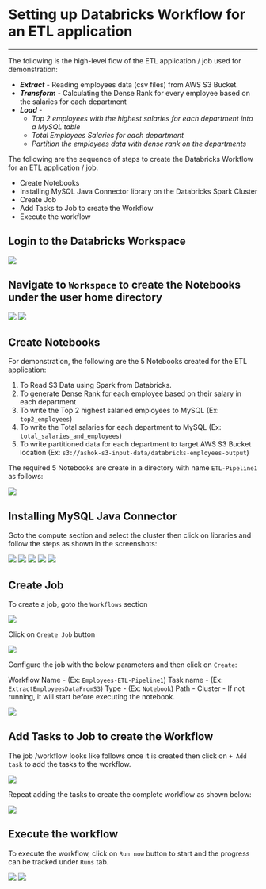 # Setting up Databricks Workflow for an ETL application

---

The following is the high-level flow of the ETL application / job used for demonstration:

* ***Extract*** - Reading employees data (csv files) from AWS S3 Bucket.
* ***Transform*** - Calculating the Dense Rank for every employee based on the salaries for each department
* ***Load*** - 
  * *Top 2 employees with the highest salaries for each department into a MySQL table*
  * *Total Employees Salaries for each department*
  * *Partition the employees data with dense rank on the departments*

The following are the sequence of steps to create the Databricks Workflow for an ETL application / job.

* Create Notebooks
* Installing MySQL Java Connector library on the Databricks Spark Cluster
* Create Job
* Add Tasks to Job to create the Workflow
* Execute the workflow

## Login to the Databricks Workspace

<img src="../Screenshots/Databricks/Workflow/1DatabricksWorkspaceLogin.png">

## Navigate to `Workspace` to create the Notebooks under the user home directory

<img src="../Screenshots/Databricks/Workflow/2WorkspaceHomePage.png">

<img src="../Screenshots/Databricks/Workflow/3DBWorkspaceCreateNoteBook.png">

## Create Notebooks

For demonstration, the following are the 5 Notebooks created for the ETL application:
1. To Read S3 Data using Spark from Databricks.
2. To generate Dense Rank for each employee based on their salary in each department
3. To write the Top 2 highest salaried employees to MySQL (Ex: `top2_employees`)
4. To write the Total salaries for each department to MySQL (Ex: `total_salaries_and_employees`)
5. To write partitioned data for each department to target AWS S3 Bucket location (Ex: `s3://ashok-s3-input-data/databricks-employees-output`)

The required 5 Notebooks are create in a directory with name `ETL-Pipeline1` as follows:

<img src="../Screenshots/Databricks/Workflow/4NotebooksList.png">

## Installing MySQL Java Connector

Goto the compute section and select the cluster then click on libraries and follow the steps as shown in the screenshots:

<img src="../Screenshots/Databricks/Workflow/5DBInstallMySQLConnector1.png">

<img src="../Screenshots/Databricks/Workflow/5DBInstallMySQLConnector2.png">

<img src="../Screenshots/Databricks/Workflow/5DBInstallMySQLConnector3.png">

<img src="../Screenshots/Databricks/Workflow/5DBInstallMySQLConnector4.png">

<img src="../Screenshots/Databricks/Workflow/5DBInstallMySQLConnector5.png">

## Create Job

To create a job, goto the `Workflows` section

<img src="../Screenshots/Databricks/Workflow/6DBWorkflow1.png">

Click on `Create Job` button

<img src="../Screenshots/Databricks/Workflow/6DBWorkflow2.png">

Configure the job with the below parameters and then click on `Create`:

Workflow Name - (Ex: `Employees-ETL-Pipeline1`)
Task name - (Ex: `ExtractEmployeesDataFromS3`)
Type - (Ex: `Notebook`)
Path - <Path to the Notebook>
Cluster - <Cluster to execute the Notebook> If not running, it will start before executing the notebook.

<img src="../Screenshots/Databricks/Workflow/6DBWorkflow3.png">

## Add Tasks to Job to create the Workflow

The job /workflow looks like follows once it is created then click on `+ Add task` to add the tasks to the workflow.

<img src="../Screenshots/Databricks/Workflow/6DBWorkflow4.png">

Repeat adding the tasks to create the complete workflow as shown below:

<img src="../Screenshots/Databricks/Workflow/6DBWorkflow5.png">

## Execute the workflow

To execute the workflow, click on `Run now` button to start and the progress can be tracked under `Runs` tab.

<img src="../Screenshots/Databricks/Workflow/6DBWorkflow6.png">

<img src="../Screenshots/Databricks/Workflow/6DBWorkflow7.png">



